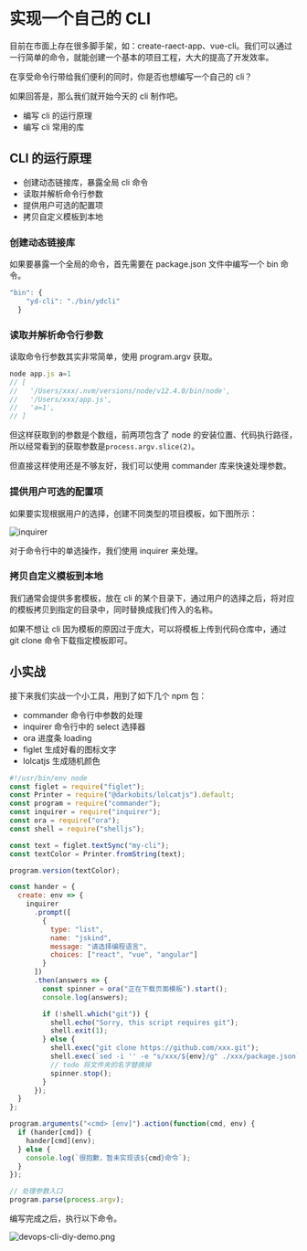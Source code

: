 # 实现一个自己的 CLI

目前在市面上存在很多脚手架，如：create-raect-app、vue-cli。我们可以通过一行简单的命令，就能创建一个基本的项目工程，大大的提高了开发效率。

在享受命令行带给我们便利的同时，你是否也想编写一个自己的 cli？

如果回答是，那么我们就开始今天的 cli 制作吧。

- 编写 cli 的运行原理
- 编写 cli 常用的库

## CLI 的运行原理

- 创建动态链接库，暴露全局 cli 命令
- 读取并解析命令行参数
- 提供用户可选的配置项
- 拷贝自定义模板到本地

### 创建动态链接库

如果要暴露一个全局的命令，首先需要在 package.json 文件中编写一个 bin 命令。

```js
"bin": {
    "yd-cli": "./bin/ydcli"
  }
```

### 读取并解析命令行参数

读取命令行参数其实非常简单，使用 program.argv 获取。

```js
node app.js a=1
// [
//   '/Users/xxx/.nvm/versions/node/v12.4.0/bin/node',
//   '/Users/xxx/app.js',
//   'a=1',
// ]
```

但这样获取到的参数是个数组，前两项包含了 node 的安装位置、代码执行路径，所以经常看到的获取参数是`process.argv.slice(2)`。

但直接这样使用还是不够友好，我们可以使用 commander 库来快速处理参数。

### 提供用户可选的配置项

如果要实现根据用户的选择，创建不同类型的项目模板，如下图所示：

![inquirer](devops-cli-diy-inquirer.gif)

对于命令行中的单选操作，我们使用 inquirer 来处理。

### 拷贝自定义模板到本地

我们通常会提供多套模板，放在 cli 的某个目录下，通过用户的选择之后，将对应的模板拷贝到指定的目录中，同时替换成我们传入的名称。

如果不想让 cli 因为模板的原因过于庞大，可以将模板上传到代码仓库中，通过 git clone 命令下载指定模板即可。

## 小实战

接下来我们实战一个小工具，用到了如下几个 npm 包：

- commander 命令行中参数的处理
- inquirer 命令行中的 select 选择器
- ora 进度条 loading
- figlet 生成好看的图标文字
- lolcatjs 生成随机颜色

```js
#!/usr/bin/env node
const figlet = require("figlet");
const Printer = require("@darkobits/lolcatjs").default;
const program = require("commander");
const inquirer = require("inquirer");
const ora = require("ora");
const shell = require("shelljs");

const text = figlet.textSync("my-cli");
const textColor = Printer.fromString(text);

program.version(textColor);

const hander = {
  create: env => {
    inquirer
      .prompt([
        {
          type: "list",
          name: "jskind",
          message: "请选择编程语言",
          choices: ["react", "vue", "angular"]
        }
      ])
      .then(answers => {
        const spinner = ora("正在下载页面模板").start();
        console.log(answers);

        if (!shell.which("git")) {
          shell.echo("Sorry, this script requires git");
          shell.exit(1);
        } else {
          shell.exec("git clone https://github.com/xxx.git");
          shell.exec(`sed -i '' -e "s/xxx/${env}/g" ./xxx/package.json`);
          // todo 将文件夹的名字替换掉
          spinner.stop();
        }
      });
  }
};

program.arguments("<cmd> [env]").action(function(cmd, env) {
  if (hander[cmd]) {
    hander[cmd](env);
  } else {
    console.log(`很抱歉，暂未实现该${cmd}命令`);
  }
});

// 处理参数入口
program.parse(process.argv);
```

编写完成之后，执行以下命令。

![devops-cli-diy-demo.png](devops-cli-diy-demo.png)

